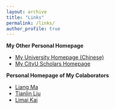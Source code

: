 ```yaml
---
layout: archive
title: "Links"
permalink: /links/
author_profile: true
---
```



<b>My Other Personal Homepage</b>
* [My University Homepage (Chinese)](https://irm.ruc.edu.cn/szdw/zzjs/ajysfl/z_szrw/4ef9e882399147abac7d8342c994aacb.htm)
* [My CityU Scholars Homepage](https://scholars.cityu.edu.hk/en/persons/zekun-yang(d3b367eb-cecf-4553-b3f6-48e1084bad68).html)


<b>Personal Homepage of My Colaborators</b>
* [Liang Ma](http://liangma.weebly.com/)
* [Tianlin Liu](https://tianlinliu.com/)
* [Limai Kai](https://sites.google.com/view/kaligraph/)